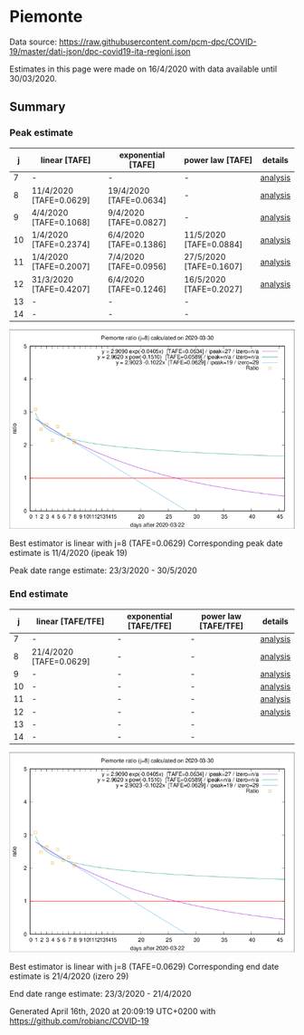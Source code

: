 # Piemonte


Data source: https://raw.githubusercontent.com/pcm-dpc/COVID-19/master/dati-json/dpc-covid19-ita-regioni.json

Estimates in this page were made on 16/4/2020 with data available until 30/03/2020.


## Summary 

### Peak estimate 
|j|linear [TAFE]|exponential [TAFE]|power law [TAFE]|details|
|---|----|-----------|---------|-------|
|7|-|-|-|[analysis](COVID-19_piemonte_j7_2020-03-30.md)|
|8|11/4/2020 [TAFE=0.0629]|19/4/2020 [TAFE=0.0634]|-|[analysis](COVID-19_piemonte_j8_2020-03-30.md)|
|9|4/4/2020 [TAFE=0.1068]|9/4/2020 [TAFE=0.0827]|-|[analysis](COVID-19_piemonte_j9_2020-03-30.md)|
|10|1/4/2020 [TAFE=0.2374]|6/4/2020 [TAFE=0.1386]|11/5/2020 [TAFE=0.0884]|[analysis](COVID-19_piemonte_j10_2020-03-30.md)|
|11|1/4/2020 [TAFE=0.2007]|7/4/2020 [TAFE=0.0956]|27/5/2020 [TAFE=0.1607]|[analysis](COVID-19_piemonte_j11_2020-03-30.md)|
|12|31/3/2020 [TAFE=0.4207]|6/4/2020 [TAFE=0.1246]|16/5/2020 [TAFE=0.2027]|[analysis](COVID-19_piemonte_j12_2020-03-30.md)|
|13|-|-|-||
|14|-|-|-||

![best peak estimate](COVID-19_piemonte_j8_2020-03-30.png)

Best estimator is linear with j=8 (TAFE=0.0629)
Corresponding peak date estimate is 11/4/2020 (ipeak 19)


Peak date range estimate: 23/3/2020 - 30/5/2020

### End estimate 
|j|linear [TAFE/TFE]|exponential [TAFE/TFE]|power law [TAFE/TFE]|details|
|---|----|-----------|---------|-------|
|7|-|-|-|[analysis](COVID-19_piemonte_j7_2020-03-30.md)|
|8|21/4/2020 [TAFE=0.0629]|-|-|[analysis](COVID-19_piemonte_j8_2020-03-30.md)|
|9|-|-|-|[analysis](COVID-19_piemonte_j9_2020-03-30.md)|
|10|-|-|-|[analysis](COVID-19_piemonte_j10_2020-03-30.md)|
|11|-|-|-|[analysis](COVID-19_piemonte_j11_2020-03-30.md)|
|12|-|-|-|[analysis](COVID-19_piemonte_j12_2020-03-30.md)|
|13|-|-|-||
|14|-|-|-||

![best zero estimate](COVID-19_piemonte_j8_2020-03-30.png)

Best estimator is linear with j=8 (TAFE=0.0629)
Corresponding end date estimate is 21/4/2020 (izero 29)


End date range estimate: 23/3/2020 - 21/4/2020

Generated April 16th, 2020 at 20:09:19 UTC+0200 with https://github.com/robianc/COVID-19

